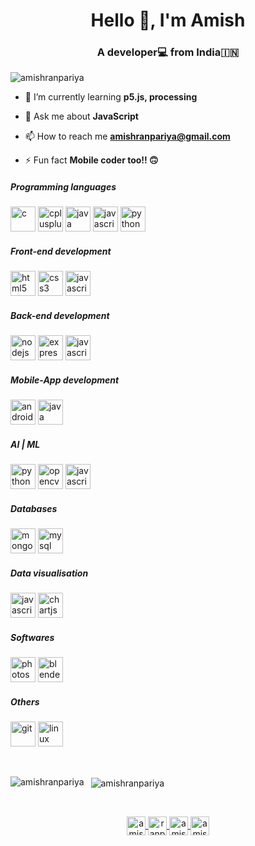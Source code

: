 <h1 align="center">Hello 👋, I'm Amish</h1>
<h3 align="center">A developer💻 from India🇮🇳</h3>

<p align="left"> <img src="https://komarev.com/ghpvc/?username=amishranpariya" alt="amishranpariya" /> </p>

- 🌱 I’m currently learning **p5.js, processing**

- 💬 Ask me about **JavaScript**

- 📫 How to reach me **amishranpariya@gmail.com**

- ⚡ Fun fact **Mobile coder too!! 🙃**

<h5 align="left">Programming languages</h5>
<p align="left">

<img src="https://devicons.github.io/devicon/devicon.git/icons/c/c-original.svg" alt="c" width="40" height="40"/> 

<img src="https://devicons.github.io/devicon/devicon.git/icons/cplusplus/cplusplus-original.svg" alt="cplusplus" width="40" height="40"/> 

<img src="https://devicons.github.io/devicon/devicon.git/icons/java/java-original-wordmark.svg" alt="java" width="40" height="40"/> 

<img src="https://devicons.github.io/devicon/devicon.git/icons/javascript/javascript-original.svg" alt="javascript" width="40" height="40"/> 

<img src="https://devicons.github.io/devicon/devicon.git/icons/python/python-original.svg" alt="python" width="40" height="40"/>
</p>

<h5 align="left">Front-end development</h5>
<p align="left">

<img src="https://devicons.github.io/devicon/devicon.git/icons/html5/html5-original-wordmark.svg" alt="html5" width="40" height="40"/> 
<img src="https://devicons.github.io/devicon/devicon.git/icons/css3/css3-original-wordmark.svg" alt="css3" width="40" height="40"/> 
<img src="https://devicons.github.io/devicon/devicon.git/icons/javascript/javascript-original.svg" alt="javascript" width="40" height="40"/> 
</p>

<h5 align="left">Back-end development</h5>
<p align="left">

<img src="https://devicons.github.io/devicon/devicon.git/icons/nodejs/nodejs-original-wordmark.svg" alt="nodejs" width="40" height="40"/> 
<img src="https://devicons.github.io/devicon/devicon.git/icons/express/express-original-wordmark.svg" alt="express" width="40" height="40"/> 

<img src="https://devicons.github.io/devicon/devicon.git/icons/javascript/javascript-original.svg" alt="javascript" width="40" height="40"/> 
</p>

<h5 align="left">Mobile-App development</h5>
<p align="left">
<img src="https://devicons.github.io/devicon/devicon.git/icons/android/android-original-wordmark.svg" alt="android" width="40" height="40"/>  

<img src="https://devicons.github.io/devicon/devicon.git/icons/java/java-original-wordmark.svg" alt="java" width="40" height="40"/> 
</p>

<h5 align="left">AI | ML</h5>
<p align="left">

<img src="https://devicons.github.io/devicon/devicon.git/icons/python/python-original.svg" alt="python" width="40" height="40"/>

 <img src="https://www.vectorlogo.zone/logos/opencv/opencv-icon.svg" alt="opencv" width="40" height="40"/>

<img src="https://devicons.github.io/devicon/devicon.git/icons/javascript/javascript-original.svg" alt="javascript" width="40" height="40"/> 
</p>

<h5 align="left">Databases</h5>
<p align="left">

 <img src="https://devicons.github.io/devicon/devicon.git/icons/mongodb/mongodb-original-wordmark.svg" alt="mongodb" width="40" height="40"/> 

 <img src="https://devicons.github.io/devicon/devicon.git/icons/mysql/mysql-original-wordmark.svg" alt="mysql" width="40" height="40"/> 
</p>

<h5 align="left">Data visualisation</h5>
<p align="left">

<img src="https://devicons.github.io/devicon/devicon.git/icons/javascript/javascript-original.svg" alt="javascript" width="40" height="40"/> 
<img src="https://www.chartjs.org/media/logo-title.svg" alt="chartjs" width="40" height="40"/> 
</p>

<h5 align="left">Softwares</h5>
<p align="left">
 <img src="https://devicons.github.io/devicon/devicon.git/icons/photoshop/photoshop-plain.svg" alt="photoshop" width="40" height="40"/>
<img src="https://download.blender.org/branding/community/blender_community_badge_white.svg" alt="blender" width="40" height="40"/> 
</p>
<h5 align="left">Others</h5>
<p align="left">

<img src="https://www.vectorlogo.zone/logos/git-scm/git-scm-icon.svg" alt="git" width="40" height="40"/> 

<img src="https://devicons.github.io/devicon/devicon.git/icons/linux/linux-original.svg" alt="linux" width="40" height="40"/> 
</p>

</br>
<p>
<img align="left" src="https://github-readme-stats.vercel.app/api/top-langs/?username=amishranpariya&layout=compact&hide=html" alt="amishranpariya" />
</p>

<p>&nbsp;
<img align="center" src="https://github-readme-stats.vercel.app/api?username=amishranpariya&show_icons=true" alt="amishranpariya" />
</p>
</br>
<p align="center">
<a href="https://twitter.com/amish_ranpariya" target="blank">
<img align="center" src="https://cdn.jsdelivr.net/npm/simple-icons@3.0.1/icons/twitter.svg" alt="amish_ranpariya" height="30" width="30" />
</a>
<a href="https://fb.com/ranpariya.amish" target="blank">
<img align="center" src="https://cdn.jsdelivr.net/npm/simple-icons@3.0.1/icons/facebook.svg" alt="ranpariya.amish" height="30" width="30" />
</a>
<a href="https://instagram.com/amish_ranpariya" target="blank">
<img align="center" src="https://cdn.jsdelivr.net/npm/simple-icons@3.0.1/icons/instagram.svg" alt="amish_ranpariya" height="30" width="30" />
</a>
<a href="https://www.youtube.com/c/amish ranpariya" target="blank">
<img align="center" src="https://cdn.jsdelivr.net/npm/simple-icons@3.0.1/icons/youtube.svg" alt="amish ranpariya" height="30" width="30" />
</a>
</p>
